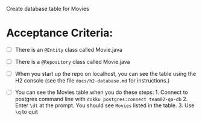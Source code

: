 Create database table for Movies


# Acceptance Criteria:

- [ ] There is an `@Entity` class called Movie.java
- [ ] There is a `@Repository` class called Movie.java
- [ ] When you start up the repo on localhost, you can see the table
      using the H2 console (see the file `docs/h2-database.md` for 
      instructions.)
- [ ] You can see the Movies table when you do these steps:
      1. Connect to postgres command line with 
         ```
         dokku postgres:connect team02-qa-db
         ```
      2. Enter `\dt` at the prompt. You should see
         `Movies` listed in the table.
      3. Use `\q` to quit


